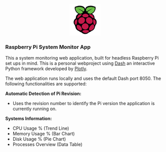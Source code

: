 <p align="center">
  <img src="app/assets/favicon.ico?raw=true" alt="Raspberry Pi"/>
</p>

### Raspberry Pi System Monitor App

This a system monitoring web application, built for headless Raspberry Pi set ups in mind. This is a personal webproject using [Dash](https://plot.ly/products/dash/) an interactive Python framework developed by [Plotly](https://plot.ly/).

The web application runs locally and uses the default Dash port 8050. The following functionalities are supported:

**Automatic Detection of Pi Revision:**
* Uses the revision number to identify the Pi version the application is currently running on.

**Systems Information:**
* CPU Usage  % (Trend Line)
* Memory Usage % (Bar Chart)
* Disk Usage % (Pie Chart)
* Processes Overview (Data Table)
